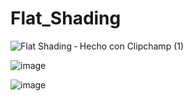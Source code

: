 # Flat_Shading
![Flat Shading ‐ Hecho con Clipchamp (1)](https://github.com/Diego2250/Flat_Shading/assets/77738746/327ee3a5-d648-4699-a8b6-bbbb72f48757)

![image](https://github.com/Diego2250/Flat_Shading/assets/77738746/7a49d56a-0db8-4a97-b89f-10fb65195a6b)

![image](https://github.com/Diego2250/Flat_Shading/assets/77738746/cbe6b69c-23ce-428d-9967-8ec3421c41ab)
